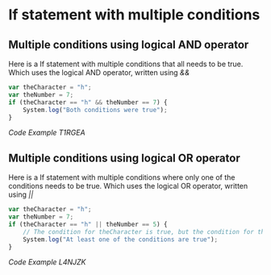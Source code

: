 # If statement with multiple conditions

## Multiple conditions using logical AND operator

Here is a If statement with multiple conditions that all needs to be true. Which uses the logical AND operator, written using _&&_

```javascript
var theCharacter = "h";
var theNumber = 7;
if (theCharacter == "h" && theNumber == 7) {
    System.log("Both conditions were true");
}
```
_Code Example T1RGEA_

## Multiple conditions using logical OR operator

Here is a If statement with multiple conditions where only one of the conditions needs to be true. Which uses the logical OR operator, written using _||_

```javascript
var theCharacter = "h";
var theNumber = 7;
if (theCharacter == "h" || theNumber == 5) {
    // The condition for theCharacter is true, but the condition for theNumber is false
    System.log("At least one of the conditions are true");
}
```
_Code Example L4NJZK_